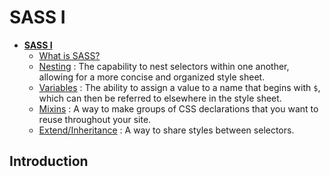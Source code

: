 # SASS I

- [**SASS I**](#)
    - [What is SASS?](/Stage-9/what-is-sass.md)
    - [Nesting](/Stage-9/nesting.md) : The capability to nest selectors within one another, allowing for a more concise and organized style sheet.
    - [Variables](/Stage-9/variables.md) : The ability to assign a value to a name that begins with `$`, which can then be referred to elsewhere in the style sheet.
    - [Mixins](/Stage-9/mixins.md) : A way to make groups of CSS declarations that you want to reuse throughout your site.
    - [Extend/Inheritance](/Stage-9/extend-inheritance.md) : A way to share styles between selectors.

## Introduction 
